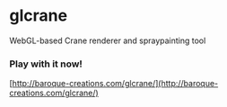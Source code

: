 # glcrane
WebGL-based Crane renderer and spraypainting tool

### Play with it now!
[http://baroque-creations.com/glcrane/](http://baroque-creations.com/glcrane/)
